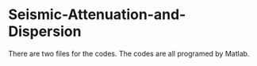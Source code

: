 # Seismic-Attenuation-and-Dispersion

There are two files for the codes. The codes are all programed by Matlab.
